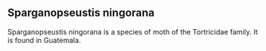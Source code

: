 ## Sparganopseustis ningorana

Sparganopseustis ningorana is a species of moth of the Tortricidae family. It is found in Guatemala.